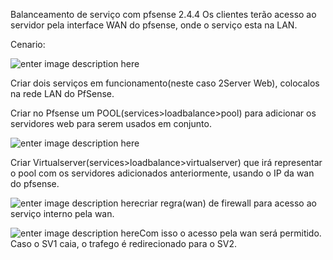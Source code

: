 
Balanceamento de serviço com pfsense 2.4.4
Os clientes terão acesso ao servidor pela interface WAN do pfsense, onde o serviço esta na LAN.

Cenario:

![enter image description here](https://i.ibb.co/sQcPN3F/Pfsense-Load-Balance-Service.png)

Criar dois serviços em funcionamento(neste caso 2Server Web), colocalos na rede LAN do PfSense.

Criar no Pfsense um POOL(services>loadbalance>pool) para adicionar os servidores web para serem usados em conjunto.

![enter image description here](https://i.ibb.co/S0JFB0J/pfsense-POOL-image.png)


Criar Virtualserver(services>loadbalance>virtualserver) que irá representar o pool com os servidores adicionados anteriormente, usando o IP da wan do pfsense.


![enter image description here](https://i.ibb.co/kBk4W6B/pfsense-Virtual-Server-imag.png)criar regra(wan) de firewall para acesso ao serviço interno pela wan.

![enter image description here](https://i.ibb.co/NLbjqC8/pfsense-REGRA-imag.png)Com isso o acesso pela wan será permitido.
Caso o SV1 caia, o trafego é redirecionado para o SV2.
